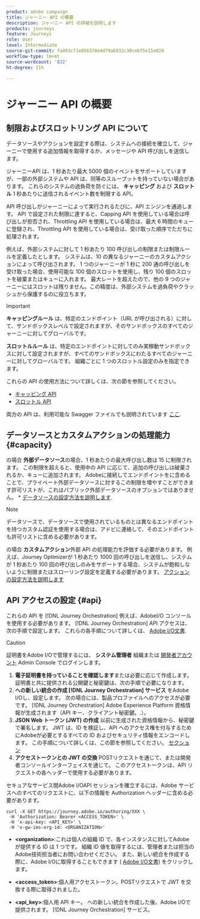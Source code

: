```yaml
---
product: adobe campaign
title: ジャーニー API の概要
description: ジャーニー API の詳細を説明します
products: journeys
feature: Journeys
role: User
level: Intermediate
source-git-commit: fa493cf1e856378e4d79a6932c30cebf5e11e028
workflow-type: tm+mt
source-wordcount: '832'
ht-degree: 11%

---
```


# ジャーニー API の概要

## 制限およびスロットリング API について

データソースやアクションを設定する際は、システムへの接続を確立して、ジャーニーで使用する追加情報を取得するか、メッセージや API 呼び出しを送信します。

ジャーニーAPI は、1 秒あたり最大 5000 個のイベントをサポートしていますが、一部の外部システムや API は、同等のスループットを持っていない場合があります。 これらのシステムの過負荷を防ぐには、 **キャッピング** および **スロットル** 1 秒あたりに送信されるイベント数を制限する API。

API 呼び出しがジャーニーによって実行されるたびに、API エンジンを通過します。 API で設定された制限に達すると、Capping API を使用している場合は呼び出しが拒否され、Throttling API を使用している場合は、最大 6 時間のキューに登録され、Throttling API を使用している場合は、受け取った順序でただちに処理されます。

例えば、外部システムに対して 1 秒あたり 100 呼び出しの制限または制限ルールを定義したとします。 システムは、10 の異なるジャーニーのカスタムアクションによって呼び出されます。 1 つのジャーニーが 1 秒に 200 通の呼び出しを受け取った場合、使用可能な 100 個のスロットを使用し、残り 100 個のスロットを破棄またはキューに入れます。 最大レートを超えたので、他の 9 つのジャーニーにはスロットは残りません。この精度は、外部システムを過負荷やクラッシュから保護するのに役立ちます。

>[!IMPORTANT]
>
>**キャッピングルール** は、特定のエンドポイント（URL が呼び出される）に対して、サンドボックスレベルで設定されますが、そのサンドボックスのすべてのジャーニーに対してグローバルです。
>
>**スロットルルール** は、特定のエンドポイントに対してのみ実稼動サンドボックスに対して設定されますが、すべてのサンドボックスにわたるすべてのジャーニーに対してグローバルです。 組織ごとに 1 つのスロットル設定のみを指定できます。

これらの API の使用方法について詳しくは、次の節を参照してください。

* [キャッピング API](capping.md)
* [スロットル API](throttling.md)

両方の API は、利用可能な Swagger ファイルでも説明されています [ここ](https://adobedocs.github.io/JourneyAPI/docs/).

## データソースとカスタムアクションの処理能力 {#capacity}

の場合 **外部データソース**&#x200B;の場合、1 秒あたりの最大呼び出し数は 15 に制限されます。 この制限を超えると、使用中の API に応じて、追加の呼び出しは破棄されるか、キューに追加されます。 Adobeに接続してエンドポイントをに含めることで、プライベート外部データソースに対するこの制限を増やすことができます許可リストが、これはパブリック外部データソースのオプションではありません。 * [データソースの設定方法を説明します](../datasource/about-data-sources.md).

>[!NOTE]
>
>データソースで、データソースで使用されているものとは異なるエンドポイントを持つカスタム認証を使用する場合は、アドビに連絡して、そのエンドポイントも許可リストに含める必要があります。

の場合 **カスタムアクション**&#x200B;外部 API の処理能力を評価する必要があります。 例えば、Journey Optimizerが 1 秒あたり 1000 回の呼び出しを送信し、システムが 1 秒あたり 100 回の呼び出しのみをサポートする場合、システムが飽和しないように制限またはスローリング設定を定義する必要があります。 [アクションの設定方法を説明します](../action/action.md)

## API アクセスの設定 {#api}

これらの API を [!DNL Journey Orchestration] 例えば、AdobeI/O コンソールを使用する必要があります。 [!DNL Journey Orchestration] API アクセスは、次の手順で設定します。 これらの各手順について詳しくは、 [Adobe I/O文書](https://www.adobe.io/authentication/auth-methods.html#!AdobeDocs/adobeio-auth/master/AuthenticationOverview/ServiceAccountIntegration.md).

>[!CAUTION]
>
>証明書をAdobe I/Oで管理するには、 <b>システム管理者</b> 組織または [開発者アカウント](https://helpx.adobe.com/jp/enterprise/using/manage-developers.html) Admin Console でログインします。

1. **電子証明書を持っていることを確認します**&#x200B;または必要に応じて作成します。 証明書と共に提供される公開鍵と秘密鍵は、次の手順で必要になります。
1. **への新しい統合の作成 [!DNL Journey Orchestration] サービス** をAdobe I/Oし、設定します。 次の場合には、製品プロファイルへのアクセスが必要です。 [!DNL Journey Orchestration] Adobe Experience Platform 資格情報が生成されます（API キー、クライアント秘密鍵。.）。
1. **JSON Web トークン (JWT) の作成** 以前に生成された資格情報から、秘密鍵で署名します。 JWT は、ID を検証し、API へのアクセス権を付与するためにAdobeが必要とするすべての ID およびセキュリティ情報をエンコードします。 この手順について詳しくは、この節を参照してください。 [セクション](https://www.adobe.io/authentication/auth-methods.html#!AdobeDocs/adobeio-auth/master/JWT/JWT.md)
1. **アクセストークンとの JWT の交換** POSTリクエストを通じて、または開発者コンソールインターフェイスを通じて。 このアクセストークンは、API リクエストの各ヘッダーで使用する必要があります。

セキュアなサービス間Adobe I/OAPI セッションを確立するには、Adobe サービスへのすべてのリクエストに、以下の情報を Authorization ヘッダーに含める必要があります。

```
curl -X GET https://journey.adobe.io/authoring/XXX \
 -H 'Authorization: Bearer <ACCESS_TOKEN>' \
 -H 'x-api-key: <API_KEY>' \
 -H 'x-gw-ims-org-id: <ORGANIZATION>'
```

* **&lt;organization>**:これは個人の組織 ID で、各インスタンスに対してAdobeが提供する ID は 1 つです。 組織 ID 値を取得するには、管理者または担当のAdobe技術担当者にお問い合わせください。 また、新しい統合を作成する際に、Adobe I/Oに取得することもできます ( <a href="https://www.adobe.io/authentication.html">Adobe I/O文書</a>) をクリックします。

* **&lt;access_token>**:個人用アクセストークン。POSTリクエストで JWT を交換する際に取得されました。

* **&lt;api_key>**:個人用 API キー。 への新しい統合を作成した後、Adobe I/Oで提供されます。 [!DNL Journey Orchestration] サービス。
